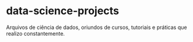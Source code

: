 # data-science-projects

Arquivos de ciência de dados, oriundos de cursos, tutoriais e práticas que realizo constantemente.
